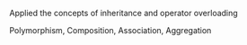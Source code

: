 Applied the concepts of inheritance and operator overloading

Polymorphism, Composition, Association, Aggregation
